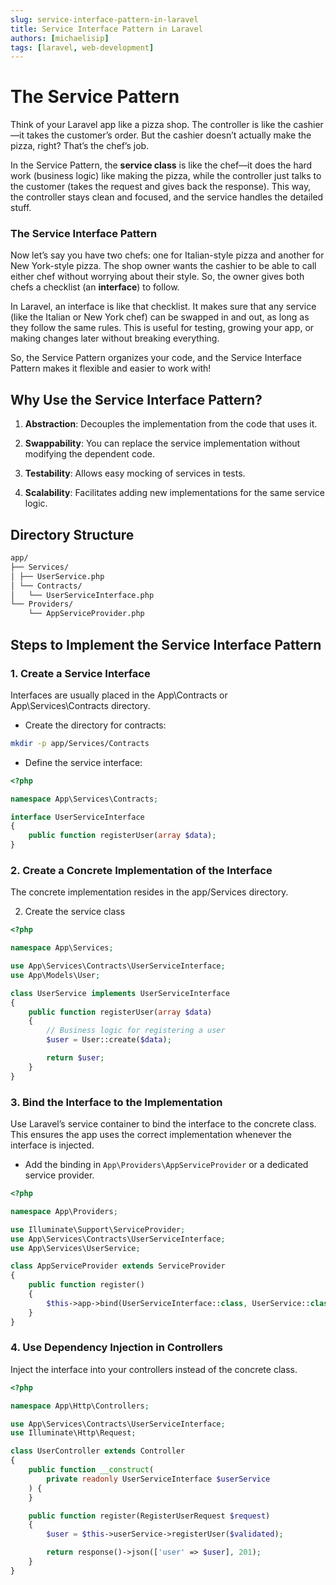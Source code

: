 ```yaml
---
slug: service-interface-pattern-in-laravel
title: Service Interface Pattern in Laravel
authors: [michaelisip]
tags: [laravel, web-development]
---
```


# The Service Pattern

Think of your Laravel app like a pizza shop. The controller is like the cashier—it takes the customer’s order. But the cashier doesn’t actually make the pizza, right? That’s the chef’s job.

In the Service Pattern, the **service class** is like the chef—it does the hard work (business logic) like making the pizza, while the controller just talks to the customer (takes the request and gives back the response). This way, the controller stays clean and focused, and the service handles the detailed stuff.

### The Service Interface Pattern

Now let’s say you have two chefs: one for Italian-style pizza and another for New York-style pizza. The shop owner wants the cashier to be able to call either chef without worrying about their style. So, the owner gives both chefs a checklist (an **interface**) to follow.

In Laravel, an interface is like that checklist. It makes sure that any service (like the Italian or New York chef) can be swapped in and out, as long as they follow the same rules. This is useful for testing, growing your app, or making changes later without breaking everything.

So, the Service Pattern organizes your code, and the Service Interface Pattern makes it flexible and easier to work with!

## Why Use the Service Interface Pattern?

1. **Abstraction**: Decouples the implementation from the code that uses it.

2. **Swappability**: You can replace the service implementation without modifying the dependent code.

3. **Testability**: Allows easy mocking of services in tests.

4. **Scalability**: Facilitates adding new implementations for the same service logic.

## Directory Structure

```markdown
app/
├── Services/
│ ├── UserService.php
│ └── Contracts/
│   └── UserServiceInterface.php
└── Providers/
    └── AppServiceProvider.php
```

## Steps to Implement the Service Interface Pattern

### 1. Create a Service Interface

Interfaces are usually placed in the App\Contracts or App\Services\Contracts directory.

- Create the directory for contracts:

```bash
mkdir -p app/Services/Contracts
```

- Define the service interface:

```php
<?php

namespace App\Services\Contracts;

interface UserServiceInterface
{
    public function registerUser(array $data);
}
```

### 2. Create a Concrete Implementation of the Interface

The concrete implementation resides in the app/Services directory.

2. Create the service class

```php
<?php

namespace App\Services;

use App\Services\Contracts\UserServiceInterface;
use App\Models\User;

class UserService implements UserServiceInterface
{
    public function registerUser(array $data)
    {
        // Business logic for registering a user
        $user = User::create($data);

        return $user;
    }
}
```

### 3. Bind the Interface to the Implementation

Use Laravel’s service container to bind the interface to the concrete class. This ensures the app uses the correct implementation whenever the interface is injected.

- Add the binding in `App\Providers\AppServiceProvider` or a dedicated service provider.

```php
<?php

namespace App\Providers;

use Illuminate\Support\ServiceProvider;
use App\Services\Contracts\UserServiceInterface;
use App\Services\UserService;

class AppServiceProvider extends ServiceProvider
{
    public function register()
    {
        $this->app->bind(UserServiceInterface::class, UserService::class);
    }
}
```

### 4. Use Dependency Injection in Controllers

Inject the interface into your controllers instead of the concrete class.

```php
<?php

namespace App\Http\Controllers;

use App\Services\Contracts\UserServiceInterface;
use Illuminate\Http\Request;

class UserController extends Controller
{
    public function __construct(
        private readonly UserServiceInterface $userService
    ) {
    }

    public function register(RegisterUserRequest $request)
    {
        $user = $this->userService->registerUser($validated);

        return response()->json(['user' => $user], 201);
    }
}

```
